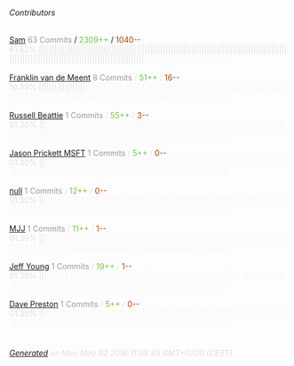 ###### Contributors
[Sam](https://github.com/SamDecrock)
<font color="#999">63 Commits</font> / <font color="#6cc644">2309++</font> / <font color="#bd3c00"> 1040--</font>
<font color="#dedede">81.82%&nbsp;<font color="#dedede">||||||||||||||||||||||||||||||||||||||||||||||||||||||||||||||||||||||||||||||||||||||||||||||||||||||||||||||||||||||||||||||||||||||||||||||||||||</font><font color="#f4f4f4">||||||||||||||||||||||||||||||||</font><br><br>
[Franklin van de Meent](https://github.com/fvdm)
<font color="#999">8 Commits</font> / <font color="#6cc644">51++</font> / <font color="#bd3c00"> 16--</font>
<font color="#dedede">10.39%&nbsp;<font color="#dedede">||||||||||||||||||</font><font color="#f4f4f4">||||||||||||||||||||||||||||||||||||||||||||||||||||||||||||||||||||||||||||||||||||||||||||||||||||||||||||||||||||||||||||||||||||||||||||||||||||||||||||||||||</font><br><br>
[Russell Beattie](https://github.com/russellbeattie)
<font color="#999">1 Commits</font> / <font color="#6cc644">55++</font> / <font color="#bd3c00"> 3--</font>
<font color="#dedede">01.30%&nbsp;<font color="#dedede">||</font><font color="#f4f4f4">||||||||||||||||||||||||||||||||||||||||||||||||||||||||||||||||||||||||||||||||||||||||||||||||||||||||||||||||||||||||||||||||||||||||||||||||||||||||||||||||||||||||||||||||||</font><br><br>
[Jason Prickett MSFT](https://github.com/jpricketMSFT)
<font color="#999">1 Commits</font> / <font color="#6cc644">5++</font> / <font color="#bd3c00"> 0--</font>
<font color="#dedede">01.30%&nbsp;<font color="#dedede">||</font><font color="#f4f4f4">||||||||||||||||||||||||||||||||||||||||||||||||||||||||||||||||||||||||||||||||||||||||||||||||||||||||||||||||||||||||||||||||||||||||||||||||||||||||||||||||||||||||||||||||||</font><br><br>
[null](https://github.com/jjharriso)
<font color="#999">1 Commits</font> / <font color="#6cc644">12++</font> / <font color="#bd3c00"> 0--</font>
<font color="#dedede">01.30%&nbsp;<font color="#dedede">||</font><font color="#f4f4f4">||||||||||||||||||||||||||||||||||||||||||||||||||||||||||||||||||||||||||||||||||||||||||||||||||||||||||||||||||||||||||||||||||||||||||||||||||||||||||||||||||||||||||||||||||</font><br><br>
[MJJ](https://github.com/mjj2000)
<font color="#999">1 Commits</font> / <font color="#6cc644">11++</font> / <font color="#bd3c00"> 1--</font>
<font color="#dedede">01.30%&nbsp;<font color="#dedede">||</font><font color="#f4f4f4">||||||||||||||||||||||||||||||||||||||||||||||||||||||||||||||||||||||||||||||||||||||||||||||||||||||||||||||||||||||||||||||||||||||||||||||||||||||||||||||||||||||||||||||||||</font><br><br>
[Jeff Young](https://github.com/jeffyoung)
<font color="#999">1 Commits</font> / <font color="#6cc644">19++</font> / <font color="#bd3c00"> 1--</font>
<font color="#dedede">01.30%&nbsp;<font color="#dedede">||</font><font color="#f4f4f4">||||||||||||||||||||||||||||||||||||||||||||||||||||||||||||||||||||||||||||||||||||||||||||||||||||||||||||||||||||||||||||||||||||||||||||||||||||||||||||||||||||||||||||||||||</font><br><br>
[Dave Preston](https://github.com/davepreston)
<font color="#999">1 Commits</font> / <font color="#6cc644">5++</font> / <font color="#bd3c00"> 0--</font>
<font color="#dedede">01.30%&nbsp;<font color="#dedede">||</font><font color="#f4f4f4">||||||||||||||||||||||||||||||||||||||||||||||||||||||||||||||||||||||||||||||||||||||||||||||||||||||||||||||||||||||||||||||||||||||||||||||||||||||||||||||||||||||||||||||||||</font><br><br>
###### [Generated](https://github.com/jakeleboeuf/contributor) on Mon May 02 2016 11:08:45 GMT+0200 (CEST)